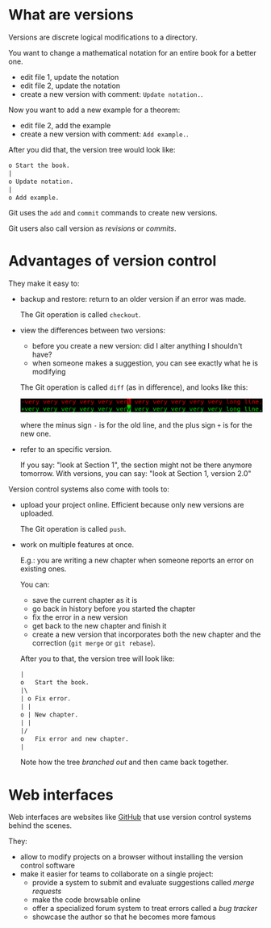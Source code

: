 # What are versions

Versions are discrete logical modifications to a directory.

You want to change a mathematical notation for an entire book for a better one.

- edit file 1, update the notation
- edit file 2, update the notation
- create a new version with comment: `Update notation.`.

Now you want to add a new example for a theorem:

- edit file 2, add the example
- create a new version with comment: `Add example.`.

After you did that, the version tree would look like:

    o Start the book.
    |
    o Update notation.
    |
    o Add example.

Git uses the `add` and `commit` commands to create new versions.

Git users also call version as *revisions* or *commits*.

# Advantages of version control

They make it easy to:

-   backup and restore: return to an older version if an error was made.

    The Git operation is called `checkout`.

-   view the differences between two versions:

    - before you create a new version: did I alter anything I shouldn't have?
    - when someone makes a suggestion, you can see exactly what he is modifying

    The Git operation is called `diff` (as in difference), and looks like this:

    ![diff](diff.png)

    where the minus sign `-` is for the old line, and the plus sign `+` is for the new one.

-   refer to an specific version.

    If you say: "look at Section 1", the section might not be there anymore tomorrow.
    With versions, you can say: "look at Section 1, version 2.0"

Version control systems also come with tools to:

-   upload your project online. Efficient because only new versions are uploaded.

    The Git operation is called `push`.

-   work on multiple features at once.

    E.g.: you are writing a new chapter when someone reports an error on existing ones.

    You can:

    - save the current chapter as it is
    - go back in history before you started the chapter
    - fix the error in a new version
    - get back to the new chapter and finish it
    - create a new version that incorporates both the new chapter and the correction
        (`git merge` or `git rebase`).

    After you to that, the version tree will look like:

        |
        o   Start the book.
        |\
        | o Fix error.
        | |
        o | New chapter.
        | |
        |/
        o   Fix error and new chapter.
        |

    Note how the tree *branched out* and then came back together.

# Web interfaces

Web interfaces are websites like [GitHub](https://github.com)
that use version control systems behind the scenes.

They:

- allow to modify projects on a browser without installing the version control software
- make it easier for teams to collaborate on a single project:
    - provide a system to submit and evaluate suggestions called *merge requests*
    - make the code browsable online
    - offer a specialized forum system to treat errors called a *bug tracker*
    - showcase the author so that he becomes more famous
